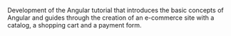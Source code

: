 Development of the Angular tutorial that introduces the basic concepts of Angular and guides through the creation of an e-commerce site with a catalog, a shopping cart and a payment form.
